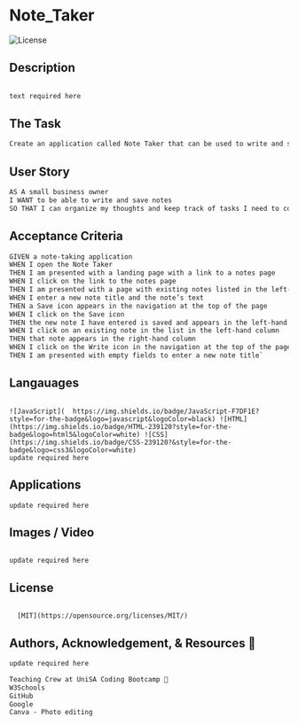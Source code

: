 # Note_Taker

![License](https://img.shields.io/static/v1?label=License&message=MIT&color=blue)


## Description

```md

text required here

```


## The Task

```md
Create an application called Note Taker that can be used to write and save notes. This application will use an Express.js back end and will save and retrieve note data from a JSON file.
```


## User Story

```md
AS A small business owner
I WANT to be able to write and save notes
SO THAT I can organize my thoughts and keep track of tasks I need to complete
```


## Acceptance Criteria

```md
GIVEN a note-taking application
WHEN I open the Note Taker
THEN I am presented with a landing page with a link to a notes page
WHEN I click on the link to the notes page
THEN I am presented with a page with existing notes listed in the left-hand column, plus empty fields to enter a new note title and the note’s text in the right-hand column
WHEN I enter a new note title and the note’s text
THEN a Save icon appears in the navigation at the top of the page
WHEN I click on the Save icon
THEN the new note I have entered is saved and appears in the left-hand column with the other existing notes
WHEN I click on an existing note in the list in the left-hand column
THEN that note appears in the right-hand column
WHEN I click on the Write icon in the navigation at the top of the page
THEN I am presented with empty fields to enter a new note title`
```



## Langauages

```

![JavaScript](	https://img.shields.io/badge/JavaScript-F7DF1E?style=for-the-badge&logo=javascript&logoColor=black) ![HTML](https://img.shields.io/badge/HTML-239120?style=for-the-badge&logo=html5&logoColor=white) ![CSS](https://img.shields.io/badge/CSS-239120?&style=for-the-badge&logo=css3&logoColor=white) 
update required here
```

## Applications

```
update required here
```


## Images / Video

```

update required here
```

## License
```

  [MIT](https://opensource.org/licenses/MIT/)
```


## Authors, Acknowledgement, & Resources 🤝

```md
update required here

Teaching Crew at UniSA Coding Bootcamp 🎉
W3Schools 
GitHub 
Google
Canva - Photo editing
```


